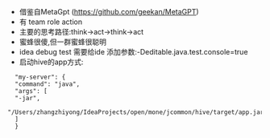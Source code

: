 + 借鉴自MetaGpt (https://github.com/geekan/MetaGPT)
+ 有 team role action
+ 主要的思考路径:think->act->think->act
+ 蜜蜂很傻,但一群蜜蜂很聪明
+ idea debug test 需要给ide 添加参数:-Deditable.java.test.console=true
+ 启动hive的app方式:

```
  "my-server": {  
  "command": "java",  
  "args": [  
  "-jar",  
  "/Users/zhangzhiyong/IdeaProjects/open/mone/jcommon/hive/target/app.jar"  
  ]  
  }  
```